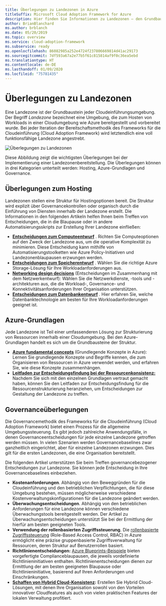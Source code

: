 ```yaml
---
title: Überlegungen zu Landezonen in Azure
titleSuffix: Microsoft Cloud Adoption Framework for Azure
description: Hier finden Sie Informationen zu Landezonen – den Grundbausteinen jeder Cloudeinführungsumgebung.
author: BrianBlanchard
ms.author: brblanch
ms.date: 05/20/2019
ms.topic: overview
ms.service: cloud-adoption-framework
ms.subservice: ready
ms.openlocfilehash: 86082985a252e4724f237806669814d41ac29173
ms.sourcegitcommit: 7df593a67a2e77b5f61c815814af9f0c36ea5ebd
ms.translationtype: HT
ms.contentlocale: de-DE
ms.lasthandoff: 01/09/2020
ms.locfileid: "75781435"
---
```

# <a name="landing-zone-considerations"></a>Überlegungen zu Landezonen

Eine Landezone ist der Grundbaustein jeder Cloudeinführungsumgebung. Der Begriff *Landezone* bezeichnet eine Umgebung, die zum Hosten von Workloads in einer Cloudumgebung wie Azure bereitgestellt und vorbereitet wurde. Bei jeder Iteration der Bereitschaftsmethodik des Frameworks für die Cloudeinführung (Cloud Adoption Framework) wird letztendlich eine voll funktionsfähige Landezone angestrebt.

![Überlegungen zu Landezonen](../../_images/ready/landing-zone-considerations.png)

Diese Abbildung zeigt die wichtigsten Überlegungen bei der Implementierung einer Landezonenbereitstellung. Die Überlegungen können in drei Kategorien unterteilt werden: Hosting, Azure-Grundlagen und Governance.

## <a name="hosting-considerations"></a>Überlegungen zum Hosting

Landezonen stellen eine Struktur für Hostingoptionen bereit. Die Struktur wird explizit über Governancekontrollen oder organisch durch die Einführung von Diensten innerhalb der Landezone erstellt. Die Informationen in den folgenden Artikeln helfen Ihnen beim Treffen von Entscheidungen, die in die Blaupause oder in andere Automatisierungsskripts zur Erstellung Ihrer Landezone einfließen:

- **[Entscheidungen zum Computeentwurf](./compute-options.md)** . Richten Sie Computeoptionen auf den Zweck der Landezone aus, um die operative Komplexität zu minimieren. Diese Entscheidung kann mithilfe von Automatisierungstoolketten wie Azure Policy-Initiativen und Landezonenblaupausen erzwungen werden.
- **[Entscheidungen zum Speicherentwurf](./storage-options.md)** . Wählen Sie die richtige Azure Storage-Lösung für Ihre Workloadanforderungen aus.
- **[Networking design decisions](./networking-options.md)** (Entscheidungen im Zusammenhang mit dem Netzwerkentwurf): Wählen Sie die Netzwerkdienste, -tools und -architekturen aus, die die Workload-, Governance- und Konnektivitätsanforderungen Ihrer Organisation unterstützen.
- **[Entscheidungen zum Datenbankentwurf](./data-options.md)** . Hier erfahren Sie, welche Datenbanktechnologie am besten für Ihre Workloadanforderungen geeignet ist.

## <a name="azure-fundamentals"></a>Azure-Grundlagen

Jede Landezone ist Teil einer umfassenderen Lösung zur Strukturierung von Ressourcen innerhalb einer Cloudumgebung. Bei den Azure-Grundlagen handelt es sich um die Grundbausteine der Struktur.

- **[Azure fundamental concepts](./fundamental-concepts.md)** (Grundlegende Konzepte in Azure): Lernen Sie grundlegende Konzepte und Begriffe kennen, die zum Organisieren von Ressourcen in Azure verwendet werden, und erfahren Sie, wie diese Konzepte zusammenhängen.
- **[Leitfaden zur Entscheidungsfindung bei der Ressourcenkonsistenz:](../../decision-guides/resource-consistency/)** Nachdem Sie sich mit den einzelnen Grundlagen vertraut gemacht haben, können Sie den Leitfaden zur Entscheidungsfindung für die Ressourcenstrukturierung heranziehen, um Entscheidungen zur Gestaltung der Landezone zu treffen.

## <a name="governance-considerations"></a>Governanceüberlegungen

Die Governancemethodik des Frameworks für die Cloudeinführung (Cloud Adoption Framework) bietet einen Prozess für die allgemeine Umgebungssteuerung. Es gibt jedoch zahlreiche Anwendungsfälle, in denen Governanceentscheidungen für jede einzelne Landezone getroffen werden müssen. In vielen Szenarien werden Governancebaselines zwar ganzheitlich eingerichtet, aber für einzelne Landezonen erzwungen. Dies gilt für die ersten Landezonen, die eine Organisation bereitstellt.

Die folgenden Artikel unterstützen Sie beim Treffen governancebezogener Entscheidungen zur Landezone. Sie können jede Entscheidung in Ihre Governancebaselines einbeziehen.

- **Kostenanforderungen**. Abhängig von den Beweggründen für die Cloudeinführung und den betrieblichen Verpflichtungen, die für diese Umgebung bestehen, müssen möglicherweise verschiedene Kostenverwaltungskonfigurationen für die Landezone geändert werden.
- **Überwachungsentscheidungen**. Abhängig von den betrieblichen Anforderungen für eine Landezone können verschiedene Überwachungstools bereitgestellt werden. Der Artikel zu Überwachungsentscheidungen unterstützt Sie bei der Ermittlung der hierfür am besten geeigneten Tools.
- **Verwendung der rollenbasierten Zugriffssteuerung**. Die [rollenbasierte Zugriffssteuerung](../considerations/roles.md) (Role-Based Access Control, RBAC) in Azure ermöglicht eine präzise gruppenbasierte Zugriffsverwaltung für Ressourcen, deren Struktur auf Benutzerrollen basiert.
- **Richtlinienentscheidungen:** [Azure Blueprints-Beispiele](https://docs.microsoft.com/azure/governance/blueprints/samples) bieten vorgefertigte Complianceblaupausen, die jeweils vordefinierte Richtlinieninitiativen enthalten. Richtlinienentscheidungen dienen zur Ermittlung der am besten geeigneten Blaupause oder Richtlinieninitiative, basierend auf Ihren Anforderungen und Einschränkungen.
- **[Schaffen von Hybrid Cloud-Konsistenz](./hybrid-consistency.md):** Erstellen Sie Hybrid Cloud-Lösungen, mit denen Ihre Organisation sowohl von den Vorteilen innovativer Cloudfeatures als auch von vielen praktischen Features der lokalen Verwaltung profitiert.
